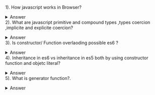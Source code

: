 1). How javascript works in Browser?
<details>
<summary>Answer</summary>

```
 --javascript runtime
  --javascript engine , heap memory ,call stack (execution context) ,Web API ,callback queue , event loop
  -- javascript is interpreted as well JIT comppile language
```

</details
 
2). What are javascript primitive and compound types ,types coercion ,implicite and explicite coercion?
 
<details>
<summary>Answer</summary>

[See more details here](https://medium.com/launch-school/javascript-weekly-data-types-and-mutability-e41ab37f2f95)

</details
 
 3). Is constructor/ Function overlaoding possible es6 ?
 
 <details>
<summary>Answer</summary>

 ```
 Its not possible to overlaod Function in Es6  class .How ever if we can achieve this overlaoding behaviour using/checking the arguments Object value of fuction 
 In es5 /vanila javascript we can have two constructor function ...  and we can place the common logic inside proptotype
 ```
 [See more details here](https://stackoverflow.com/questions/51580137/creating-multiple-constructor-in-es6)

</details
 
4). Inheritance in es6  vs inheritance in es5  both by using constructor function and objetc literal?
 
 <details>
<summary>Answer</summary>
 [ES5  inheritance using object literal](https://www.javascripttutorial.net/javascript-prototypal-inheritance/)</br>
 [ES5 inheritance using constructor function](https://www.fullstack.cafe/blog/advanced-javascript-interview-questions)

</details

5). What is generator function?.

<details>
<summary>Answer</summary>
 [See more details here](https://codeburst.io/understanding-generators-in-es6-javascript-with-examples-6728834016d5)

</details
